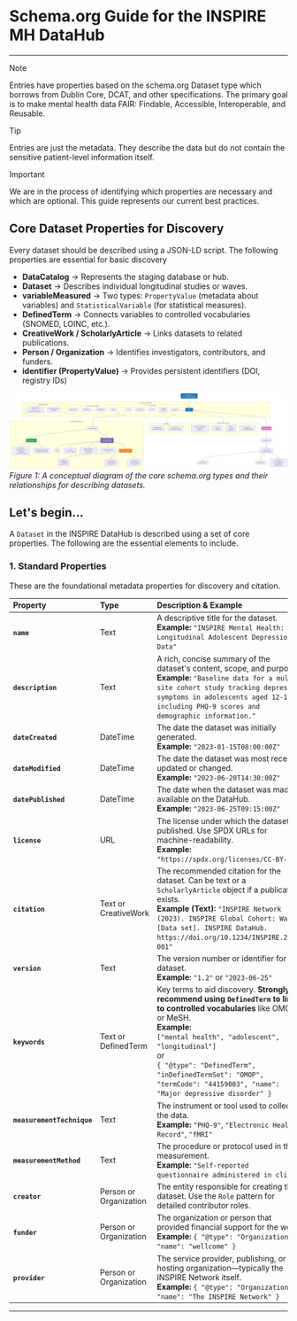 # Schema.org Guide for the INSPIRE MH DataHub

---
> [!NOTE]
Entries have properties based on the schema.org Dataset type which borrows from Dublin Core, DCAT, and other specifications. The primary goal is to make mental health data FAIR: Findable, Accessible, Interoperable, and Reusable.

>[!TIP]
>Entries are just the metadata. They describe the data but do not contain the sensitive patient-level information itself.

>[!IMPORTANT]
>We are in the process of identifying which properties are necessary and which are optional. This guide represents our current best practices.

## Core Dataset Properties for Discovery
Every dataset should be described using a JSON-LD script. The following properties are essential for basic discovery
- **DataCatalog** → Represents the staging database or hub.
- **Dataset** → Describes individual longitudinal studies or waves.
- **variableMeasured** → Two types: `PropertyValue` (metadata about variables) and `StatisticalVariable` (for statistical measures). 
- **DefinedTerm** → Connects variables to controlled vocabularies (SNOMED, LOINC, etc.).
- **CreativeWork / ScholarlyArticle** → Links datasets to related publications.
- **Person / Organization** → Identifies investigators, contributors, and funders.
- **identifier (PropertyValue)** → Provides persistent identifiers (DOI, registry IDs)

![Schema.org Metadata Guide Illustration](../../images/SchemaGuide.png)
*Figure 1: A conceptual diagram of the core schema.org types and their relationships for describing datasets.*

## Let's begin...

A `Dataset` in the INSPIRE DataHub is described using a set of core properties. The following are the essential elements to include.

### 1. Standard Properties

These are the foundational metadata properties for discovery and citation.

| Property | Type | Description & Example |
| :--- | :--- | :--- |
| **`name`** | Text | A descriptive title for the dataset.<br/>**Example:** `"INSPIRE Mental Health: Longitudinal Adolescent Depression Data"` |
| **`description`** | Text | A rich, concise summary of the dataset's content, scope, and purpose.<br/>**Example:** `"Baseline data for a multi-site cohort study tracking depression symptoms in adolescents aged 12-18, including PHQ-9 scores and demographic information."` |
| **`dateCreated`** | DateTime | The date the dataset was initially generated.<br/>**Example:** `"2023-01-15T08:00:00Z"` |
| **`dateModified`** | DateTime | The date the dataset was most recently updated or changed.<br/>**Example:** `"2023-06-20T14:30:00Z"` |
| **`datePublished`** | DateTime | The date when the dataset was made available on the DataHub.<br/>**Example:** `"2023-06-25T09:15:00Z"` |
| **`license`** | URL | The license under which the dataset is published. Use SPDX URLs for machine-readability.<br/>**Example:** `"https://spdx.org/licenses/CC-BY-4.0"` |
| **`citation`** | Text or CreativeWork | The recommended citation for the dataset. Can be text or a `ScholarlyArticle` object if a publication exists.<br/>**Example (Text):** `"INSPIRE Network (2023). INSPIRE Global Cohort: Wave 1 [Data set]. INSPIRE DataHub. https://doi.org/10.1234/INSPIRE.2023-001"` |
| **`version`** | Text | The version number or identifier for this dataset.<br/>**Example:** `"1.2"` or `"2023-06-25"` |
| **`keywords`** | Text or DefinedTerm | Key terms to aid discovery. **Strongly recommend using `DefinedTerm` to link to controlled vocabularies** like OMOP or MeSH.<br/>**Example:** <br>`["mental health", "adolescent", "longitudinal"]` <br> or <br> `{ "@type": "DefinedTerm", "inDefinedTermSet": "OMOP", "termCode": "44159003", "name": "Major depressive disorder" }` |
| **`measurementTechnique`** | Text | The instrument or tool used to collect the data.<br/>**Example:** `"PHQ-9"`, `"Electronic Health Record"`, `"fMRI"` |
| **`measurementMethod`** | Text | The procedure or protocol used in the measurement.<br/>**Example:** `"Self-reported questionnaire administered in clinic"` |
| **`creator`** | Person or Organization | The entity responsible for creating the dataset. Use the `Role` pattern for detailed contributor roles.
| **`funder`** | Person or Organization | The organization or person that provided financial support for the work.<br/>**Example:** `{ "@type": "Organization", "name": "wellcome" }` |
| **`provider`** | Person or Organization | The service provider, publishing, or hosting organization—typically the INSPIRE Network itself.<br/>**Example:** `{ "@type": "Organization", "name": "The INSPIRE Network" }` |

---



